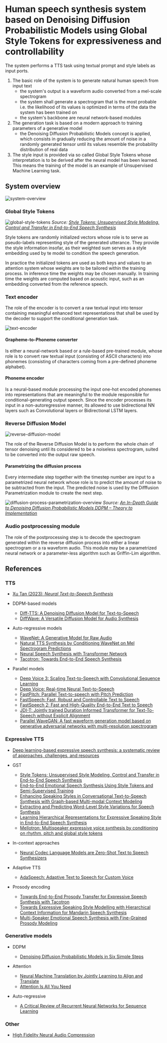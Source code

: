 # Human speech synthesis system based on Denoising Diffusion Probabilistic Models using Global Style Tokens for expressiveness and controllability

The system performs a TTS task using textual prompt and style labels as input ports.

1. The basic role of the system is to generate natural human speech from input text
   - the system's output is a waveform audio converted from a mel-scale spectrogram
   - the system shall generate a spectrogram that is the most probable i.e. the likelihood of its values is optimized in terms of the data the system has been trained on
   - the system's backbone are neural network-based modules
2. The generation task is based on a modern approach to training parameters of a generative model
   - the Denoising Diffusion Probabilistic Models concept is applied, which consists in gradually reducing the amount of noise in a randomly generated tensor until its values resemble the probability distribution of real data
3. The style input is provided via so called Global Style Tokens whose interpretation is to be derived after the neural model has been learned. This means the training of the model is an example of Unsupervised Machine Learning task.

## System overview

![system-overview](./diagrams/system-overview.drawio.png)

### Global Style Tokens

![global-style-tokens](./images/global-style-tokens.png)
*Source: [Style Tokens: Unsupervised Style Modeling, Control and Transfer in End-to-End Speech Synthesis](https://arxiv.org/abs/1803.09017)*

Style tokens are randomly initialized vectors whose role is to serve as pseudo-labels representing style of the generated utterance. They provide the style information insofar, as their weighted sum serves as a style embedding used by te model to condition the speech generation.

In practice the initialized tokens are used as both keys and values to an attention system whose weights are to be tailored within the training process. In inference time the weights may be chosen manually. In training time the weights are computed based on acoustic input, such as an embedding converted from the reference speech.

### Text encoder

The role of the encoder is to convert a raw textual input into tensor containing meaningful enhanced text representations that shall be used by the decoder to support the conditional generation task.

![text-encoder](./diagrams/text-encoder.drawio.png)

#### Grapheme-to-Phoneme converter

Is either a neural-network based or a rule-based pre-trained module, whose role is to convert raw textual input (consisting of ASCII characters) into phonemes (consisting of characters coming from a pre-defined phoneme alphabet).

#### Phoneme encoder

Is a neural-based module processing the input one-hot encoded phonemes into representations that are meaningful to the module responsible for conditional-generating output speech. Since the encoder processes its input in a non-autoregressive manner, its allowed to use bidirectional NN layers such as Convolutional layers or Bidirectional LSTM layers.

### Reverse Diffusion Model

![reverse-diffusion-model](./diagrams/reverse-diffusion-model.drawio.png)

The role of the Reverse Diffusion Model is to perform the whole chain of tensor denoising until its considered to be a noiseless spectrogram, suited to be converted into the output raw speech.

#### Parametrizing the diffusion process

Every intermediate step together with the timestep number are input to a parametrized neural network whose role is to predict the amount of noise to be subtracted from the input. The predicted noise is used by the Difffusion Parametrization module to create the next step.

![diffusion-process-parametrization-overview](./images/denoising-diffusion-probabilistic-models-forward_and_backward_equations.webp)
*Source: [An In-Depth Guide to Denoising Diffusion Probabilistic Models DDPM – Theory to Implementation](https://learnopencv.com/denoising-diffusion-probabilistic-models/)*

### Audio postprocessing module

The role of the postprocessing step is to decode the spectrogram generated within the reverse diffusion process into either a linear spectrogram or a ra waveform audio. This module may be a parametrized neural network or a parameter-less algorithm such as Griffin-Lim algorithm.


## References

### TTS

- [Xu Tan (2023): *Neural Text-to-Speech Synthesis*](https://link.springer.com/book/10.1007/978-981-99-0827-1)

- DDPM-based models
  - [Diff-TTS: A Denoising Diffusion Model for Text-to-Speech](https://arxiv.org/abs/2104.01409)
  - [DiffWave: A Versatile Diffusion Model for Audio Synthesis](https://arxiv.org/abs/2009.09761)

- Auto-regressive models
  - [WaveNet: A Generative Model for Raw Audio](https://arxiv.org/abs/1609.03499)
  - [Natural TTS Synthesis by Conditioning WaveNet on Mel Spectrogram Predictions](https://arxiv.org/abs/1712.05884)
  - [Neural Speech Synthesis with Transformer Network](https://arxiv.org/abs/1809.08895)
  - [Tacotron: Towards End-to-End Speech Synthesis](https://arxiv.org/abs/1703.10135)

- Parallel models
  - [Deep Voice 3: Scaling Text-to-Speech with Convolutional Sequence Learning](https://arxiv.org/abs/1710.07654)
  - [Deep Voice: Real-time Neural Text-to-Speech](https://arxiv.org/abs/1702.07825)
  - [FastPitch: Parallel Text-to-speech with Pitch Prediction](https://arxiv.org/abs/2006.06873)
  - [FastSpeech: Fast, Robust and Controllable Text to Speech](https://arxiv.org/abs/1905.09263)
  - [FastSpeech 2: Fast and High-Quality End-to-End Text to Speech](https://arxiv.org/abs/2006.04558)
  - [JDI-T: Jointly trained Duration Informed Transformer for Text-To-Speech without Explicit Alignment](https://arxiv.org/abs/2005.07799)
  - [Parallel WaveGAN: A fast waveform generation model based on generative adversarial networks with multi-resolution spectrogram](https://arxiv.org/abs/1910.11480)

### Expressive TTS

- [Deep learning-based expressive speech synthesis: a systematic review of approaches, challenges, and resources](https://asmp-eurasipjournals.springeropen.com/articles/10.1186/s13636-024-00329-7)

- GST
  - [Style Tokens: Unsupervised Style Modeling, Control and Transfer in End-to-End Speech Synthesis](https://arxiv.org/abs/1803.09017)
  - [End-to-End Emotional Speech Synthesis Using Style Tokens and Semi-Supervised Training](https://arxiv.org/abs/1906.10859)
  - [Enhancing Speaking Styles in Conversational Text-to-Speech Synthesis with Graph-based Multi-modal Context Modeling](https://arxiv.org/abs/2106.06233)
  - [Extracting and Predicting Word-Level Style Variations for Speech Synthesis](https://ieeexplore.ieee.org/document/9410373)
  - [Learning Hierarchical Representations for Expressive Speaking Style in End-to-End Speech Synthesis](https://ieeexplore.ieee.org/document/9003859)
  - [Mellotron: Multispeaker expressive voice synthesis by conditioning on rhythm, pitch and global style tokens](https://arxiv.org/abs/1910.11997)

- In-context approaches
  - [Neural Codec Language Models are Zero-Shot Text to Speech Synthesizers](https://arxiv.org/abs/2301.02111)

- Adaptive TTS
  - [AdaSpeech: Adaptive Text to Speech for Custom Voice](https://arxiv.org/abs/2103.00993)

- Prosody encoding
  - [Towards End-to-End Prosody Transfer for Expressive Speech Synthesis with Tacotron](https://arxiv.org/abs/1803.09047)
  - [Towards Expressive Speaking Style Modelling with Hierarchical Context Information for Mandarin Speech Synthesis](https://arxiv.org/abs/2203.12201)
  - [Multi-Speaker Emotional Speech Synthesis with Fine-Grained Prosody Modeling](https://ieeexplore.ieee.org/document/9413398)

### Generative models

- DDPM
  - [Denoising Diffusion Probabilistic Models in Six Simple Steps](https://arxiv.org/abs/2402.04384)

- Attention
  - [Neural Machine Translation by Jointly Learning to Align and Translate](https://arxiv.org/abs/1409.0473)
  - [Attention Is All You Need](https://arxiv.org/abs/1706.03762)

- Auto-regressive
  - [A Critical Review of Recurrent Neural Networks for Sequence Learning](https://arxiv.org/abs/1506.00019)

### Other

- [High Fidelity Neural Audio Compression](https://arxiv.org/abs/2210.13438)
